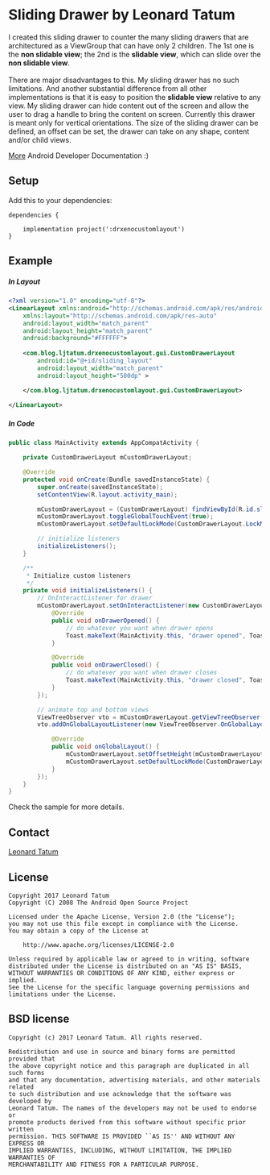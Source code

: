 # Sliding Drawer by Leonard Tatum

I created this sliding drawer to counter the many sliding drawers that are architectured as a ViewGroup that can have only 2 children. The 1st one is the <b>non slidable view</b>; the 2nd is the <b>slidable view</b>, which can slide over the <b>non slidable view</b>.<br/><br/> There are major disadvantages to this. My sliding drawer has no such limitations. And another substantial difference from all other implementations is that it is easy to position the <b>slidable view</b> relative to any view. My sliding drawer can hide content out of the screen and allow the user to drag a handle to bring the content on screen. Currently this drawer is meant only for vertical orientations. The size of the sliding drawer can be defined, an offset can be set, the drawer can take on any shape, content and/or child views. 

[More](http://developer.android.com/reference/android/widget/SlidingDrawer.html) Android Developer Documentation :)


## Setup

Add this to your dependencies:

```
dependencies {
    
    implementation project(':drxenocustomlayout')
}
```


## Example

##### In Layout

```xml
<?xml version="1.0" encoding="utf-8"?>
<LinearLayout xmlns:android="http://schemas.android.com/apk/res/android"
    xmlns:layout="http://schemas.android.com/apk/res-auto"
    android:layout_width="match_parent"
    android:layout_height="match_parent"
    android:background="#FFFFFF">
    
    <com.blog.ljtatum.drxenocustomlayout.gui.CustomDrawerLayout
        android:id="@+id/sliding_layout"
        android:layout_width="match_parent"
        android:layout_height="500dp" >

    </com.blog.ljtatum.drxenocustomlayout.gui.CustomDrawerLayout>
    
</LinearLayout>
```

##### In Code

```java
public class MainActivity extends AppCompatActivity {

    private CustomDrawerLayout mCustomDrawerLayout;

    @Override
    protected void onCreate(Bundle savedInstanceState) {
        super.onCreate(savedInstanceState);
        setContentView(R.layout.activity_main);

        mCustomDrawerLayout = (CustomDrawerLayout) findViewById(R.id.sliding_layout);
        mCustomDrawerLayout.toggleGlobalTouchEvent(true);
        mCustomDrawerLayout.setDefaultLockMode(CustomDrawerLayout.LockMode.LOCK_MODE_OPEN);

        // initialize listeners
        initializeListeners();
    }

    /**
     * Initialize custom listeners
     */
    private void initializeListeners() {
        // OnInteractListener for drawer
        mCustomDrawerLayout.setOnInteractListener(new CustomDrawerLayout.OnInteractListener() {
            @Override
            public void onDrawerOpened() {
                // do whatever you want when drawer opens
                Toast.makeText(MainActivity.this, "drawer opened", Toast.LENGTH_LONG).show();
            }

            @Override
            public void onDrawerClosed() {
                // do whatever you want when drawer closes
                Toast.makeText(MainActivity.this, "drawer closed", Toast.LENGTH_LONG).show();
            }
        });

        // animate top and bottom views
        ViewTreeObserver vto = mCustomDrawerLayout.getViewTreeObserver();
        vto.addOnGlobalLayoutListener(new ViewTreeObserver.OnGlobalLayoutListener() {

            @Override
            public void onGlobalLayout() {
                mCustomDrawerLayout.setOffsetHeight(mCustomDrawerLayout.getHeight() / 4);
                mCustomDrawerLayout.setDefaultLockMode(CustomDrawerLayout.LockMode.LOCK_MODE_CLOSED);
            }
        });
    }
}
```

Check the sample for more details.


## Contact

[Leonard Tatum](ljtatum@hotmail.com)


## License

```
Copyright 2017 Leonard Tatum
Copyright (C) 2008 The Android Open Source Project
    
Licensed under the Apache License, Version 2.0 (the "License");
you may not use this file except in compliance with the License.
You may obtain a copy of the License at

    http://www.apache.org/licenses/LICENSE-2.0
    
Unless required by applicable law or agreed to in writing, software
distributed under the License is distributed on an "AS IS" BASIS,
WITHOUT WARRANTIES OR CONDITIONS OF ANY KIND, either express or implied.
See the License for the specific language governing permissions and
limitations under the License.
```

## BSD license

```
Copyright (c) 2017 Leonard Tatum. All rights reserved.

Redistribution and use in source and binary forms are permitted provided that 
the above copyright notice and this paragraph are duplicated in all such forms 
and that any documentation, advertising materials, and other materials related 
to such distribution and use acknowledge that the software was developed by 
Leonard Tatum. The names of the developers may not be used to endorse or 
promote products derived from this software without specific prior written 
permission. THIS SOFTWARE IS PROVIDED ``AS IS'' AND WITHOUT ANY EXPRESS OR 
IMPLIED WARRANTIES, INCLUDING, WITHOUT LIMITATION, THE IMPLIED WARRANTIES OF 
MERCHANTABILITY AND FITNESS FOR A PARTICULAR PURPOSE.
```

[1]: https://github.com/drxeno02/androidprojects-book2-slidingdrawer

